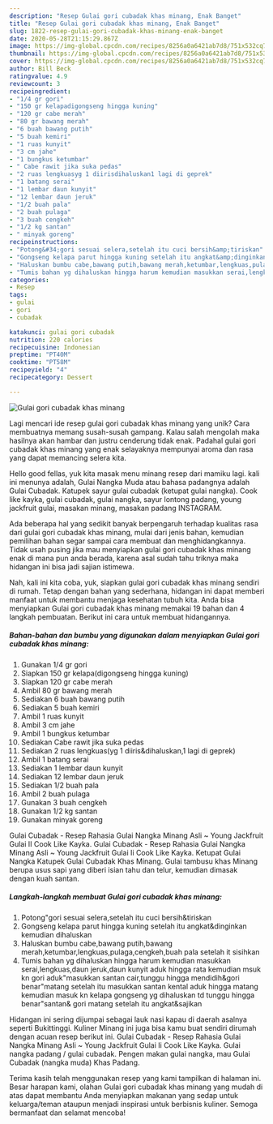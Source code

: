 ```yaml
---
description: "Resep Gulai gori cubadak khas minang, Enak Banget"
title: "Resep Gulai gori cubadak khas minang, Enak Banget"
slug: 1822-resep-gulai-gori-cubadak-khas-minang-enak-banget
date: 2020-05-28T21:15:29.867Z
image: https://img-global.cpcdn.com/recipes/8256a0a6421ab7d8/751x532cq70/gulai-gori-cubadak-khas-minang-foto-resep-utama.jpg
thumbnail: https://img-global.cpcdn.com/recipes/8256a0a6421ab7d8/751x532cq70/gulai-gori-cubadak-khas-minang-foto-resep-utama.jpg
cover: https://img-global.cpcdn.com/recipes/8256a0a6421ab7d8/751x532cq70/gulai-gori-cubadak-khas-minang-foto-resep-utama.jpg
author: Bill Beck
ratingvalue: 4.9
reviewcount: 3
recipeingredient:
- "1/4 gr gori"
- "150 gr kelapadigongseng hingga kuning"
- "120 gr cabe merah"
- "80 gr bawang merah"
- "6 buah bawang putih"
- "5 buah kemiri"
- "1 ruas kunyit"
- "3 cm jahe"
- "1 bungkus ketumbar"
- " Cabe rawit jika suka pedas"
- "2 ruas lengkuasyg 1 diirisdihaluskan1 lagi di geprek"
- "1 batang serai"
- "1 lembar daun kunyit"
- "12 lembar daun jeruk"
- "1/2 buah pala"
- "2 buah pulaga"
- "3 buah cengkeh"
- "1/2 kg santan"
- " minyak goreng"
recipeinstructions:
- "Potong&#34;gori sesuai selera,setelah itu cuci bersih&amp;tiriskan"
- "Gongseng kelapa parut hingga kuning setelah itu angkat&amp;dinginkan kemudian dihaluskan"
- "Haluskan bumbu cabe,bawang putih,bawang merah,ketumbar,lengkuas,pulaga,cengkeh,buah pala setelah it sisihkan"
- "Tumis bahan yg dihaluskan hingga harum kemudian masukkan serai,lengkuas,daun jeruk,daun kunyit aduk hingga rata kemudian msuk kn gori aduk&#34;masukkan santan cair,tunggu hingga mendidih&amp;gori benar&#34;matang setelah itu masukkan santan kental aduk hingga matang kemudian masuk kn kelapa gongseng yg dihaluskan td tunggu hingga benar&#34;santan&amp; gori matang setelah itu angkat&amp;sajikan"
categories:
- Resep
tags:
- gulai
- gori
- cubadak

katakunci: gulai gori cubadak 
nutrition: 220 calories
recipecuisine: Indonesian
preptime: "PT40M"
cooktime: "PT58M"
recipeyield: "4"
recipecategory: Dessert

---
```



![Gulai gori cubadak khas minang](https://img-global.cpcdn.com/recipes/8256a0a6421ab7d8/751x532cq70/gulai-gori-cubadak-khas-minang-foto-resep-utama.jpg)

Lagi mencari ide resep gulai gori cubadak khas minang yang unik? Cara membuatnya memang susah-susah gampang. Kalau salah mengolah maka hasilnya akan hambar dan justru cenderung tidak enak. Padahal gulai gori cubadak khas minang yang enak selayaknya mempunyai aroma dan rasa yang dapat memancing selera kita.

Hello good fellas, yuk kita masak menu minang resep dari mamiku lagi. kali ini menunya adalah, Gulai Nangka Muda atau bahasa padangnya adalah Gulai Cubadak. Katupek sayur gulai cubadak (ketupat gulai nangka). Cook like kayka, gulai cubadak, gulai nangka, sayur lontong padang, young jackfruit gulai, masakan minang, masakan padang INSTAGRAM.

Ada beberapa hal yang sedikit banyak berpengaruh terhadap kualitas rasa dari gulai gori cubadak khas minang, mulai dari jenis bahan, kemudian pemilihan bahan segar sampai cara membuat dan menghidangkannya. Tidak usah pusing jika mau menyiapkan gulai gori cubadak khas minang enak di mana pun anda berada, karena asal sudah tahu triknya maka hidangan ini bisa jadi sajian istimewa.


Nah, kali ini kita coba, yuk, siapkan gulai gori cubadak khas minang sendiri di rumah. Tetap dengan bahan yang sederhana, hidangan ini dapat memberi manfaat untuk membantu menjaga kesehatan tubuh kita. Anda bisa menyiapkan Gulai gori cubadak khas minang memakai 19 bahan dan 4 langkah pembuatan. Berikut ini cara untuk membuat hidangannya.

<!--inarticleads1-->

##### Bahan-bahan dan bumbu yang digunakan dalam menyiapkan Gulai gori cubadak khas minang:

1. Gunakan 1/4 gr gori
1. Siapkan 150 gr kelapa(digongseng hingga kuning)
1. Siapkan 120 gr cabe merah
1. Ambil 80 gr bawang merah
1. Sediakan 6 buah bawang putih
1. Sediakan 5 buah kemiri
1. Ambil 1 ruas kunyit
1. Ambil 3 cm jahe
1. Ambil 1 bungkus ketumbar
1. Sediakan  Cabe rawit jika suka pedas
1. Sediakan 2 ruas lengkuas(yg 1 diiris&amp;dihaluskan,1 lagi di geprek)
1. Ambil 1 batang serai
1. Sediakan 1 lembar daun kunyit
1. Sediakan 12 lembar daun jeruk
1. Sediakan 1/2 buah pala
1. Ambil 2 buah pulaga
1. Gunakan 3 buah cengkeh
1. Gunakan 1/2 kg santan
1. Gunakan  minyak goreng


Gulai Cubadak - Resep Rahasia Gulai Nangka Minang Asli ~ Young Jackfruit Gulai II Cook Like Kayka. Gulai Cubadak - Resep Rahasia Gulai Nangka Minang Asli ~ Young Jackfruit Gulai Ii Cook Like Kayka. Ketupat Gulai Nangka Katupek Gulai Cubadak Khas Minang. Gulai tambusu khas Minang berupa usus sapi yang diberi isian tahu dan telur, kemudian dimasak dengan kuah santan. 

<!--inarticleads2-->

##### Langkah-langkah membuat Gulai gori cubadak khas minang:

1. Potong&#34;gori sesuai selera,setelah itu cuci bersih&amp;tiriskan
1. Gongseng kelapa parut hingga kuning setelah itu angkat&amp;dinginkan kemudian dihaluskan
1. Haluskan bumbu cabe,bawang putih,bawang merah,ketumbar,lengkuas,pulaga,cengkeh,buah pala setelah it sisihkan
1. Tumis bahan yg dihaluskan hingga harum kemudian masukkan serai,lengkuas,daun jeruk,daun kunyit aduk hingga rata kemudian msuk kn gori aduk&#34;masukkan santan cair,tunggu hingga mendidih&amp;gori benar&#34;matang setelah itu masukkan santan kental aduk hingga matang kemudian masuk kn kelapa gongseng yg dihaluskan td tunggu hingga benar&#34;santan&amp; gori matang setelah itu angkat&amp;sajikan


Hidangan ini sering dijumpai sebagai lauk nasi kapau di daerah asalnya seperti Bukittinggi. Kuliner Minang ini juga bisa kamu buat sendiri dirumah dengan acuan resep berikut ini. Gulai Cubadak - Resep Rahasia Gulai Nangka Minang Asli ~ Young Jackfruit Gulai Ii Cook Like Kayka. Gulai nangka padang / gulai cubadak. Pengen makan gulai nangka, mau Gulai Cubadak (nangka muda) Khas Padang. 

Terima kasih telah menggunakan resep yang kami tampilkan di halaman ini. Besar harapan kami, olahan Gulai gori cubadak khas minang yang mudah di atas dapat membantu Anda menyiapkan makanan yang sedap untuk keluarga/teman ataupun menjadi inspirasi untuk berbisnis kuliner. Semoga bermanfaat dan selamat mencoba!
